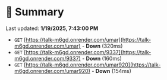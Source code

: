 # 📖 Summary
Last updated: **1/19/2025, 7:43:00 PM**

- `GET` [https://talk-m6gd.onrender.com/umar](https://talk-m6gd.onrender.com/umar) - **Down** (320ms)
- `GET` [https://talk-m6gd.onrender.com/9337](https://talk-m6gd.onrender.com/9337) - **Down** (160ms)
- `GET` [https://talk-m6gd.onrender.com/umar920](https://talk-m6gd.onrender.com/umar920) - **Down** (154ms)
